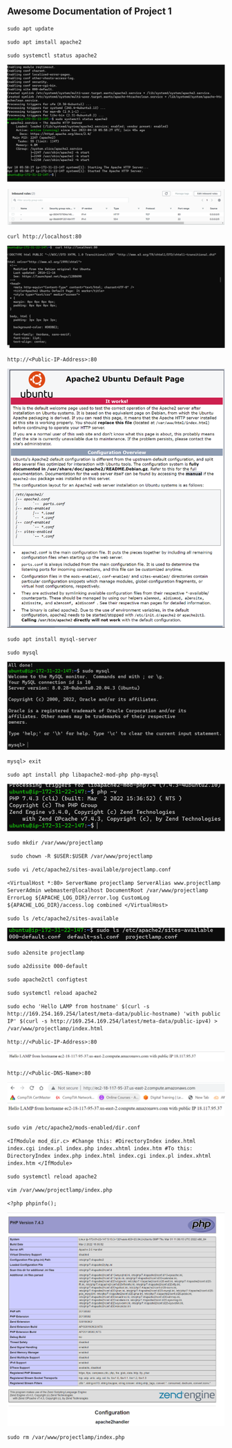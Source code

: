 ## Awesome Documentation of Project 1

`sudo apt update`

`sudo apt imstall apache2`

`sudo systemctl status apache2`

![Apache-status](./images/Apache-status.PNG)


![ssh-http-inbound settings](./images/ssh-http-%20inbound%20settings.png)


`curl http://localhost:80`


![curl-http.png](./images/curl-http.png)


`http://<Public-IP-Address>:80`


![Apache-defaultpage](./images/Apache-defaultpage.png)


`sudo apt install mysql-server`

`sudo mysql`

![sudo-mysql](./images/sudo_mysql.png)


`mysql> exit` 

`sudo apt install php libapache2-mod-php php-mysql` 

![php_v](./images/php_v.png)

`sudo mkdir /var/www/projectlamp`


` sudo chown -R $USER:$USER /var/www/projectlamp`


`sudo vi /etc/apache2/sites-available/projectlamp.conf`


`<VirtualHost *:80>
    ServerName projectlamp
    ServerAlias www.projectlamp 
    ServerAdmin webmaster@localhost
    DocumentRoot /var/www/projectlamp
    ErrorLog ${APACHE_LOG_DIR}/error.log
    CustomLog ${APACHE_LOG_DIR}/access.log combined
</VirtualHost>`




`sudo ls /etc/apache2/sites-available`


![The San Juan Mountains are beautiful!](./images/ls-command.png)


`sudo a2ensite projectlamp`


`sudo a2dissite 000-default`


`sudo apache2ctl configtest`


`sudo systemctl reload apache2`

`sudo echo 'Hello LAMP from hostname' $(curl -s http://169.254.169.254/latest/meta-data/public-hostname) 'with public IP' $(curl -s http://169.254.169.254/latest/meta-data/public-ipv4) > /var/www/projectlamp/index.html`


`http://<Public-IP-Address>:80`

![Echo-message](./images/echo-message.png)


`http://<Public-DNS-Name>:80`

![Dns-hostname](./images/DNS-hostname.png)


`sudo vim /etc/apache2/mods-enabled/dir.conf`


`<IfModule mod_dir.c>
        #Change this:
        #DirectoryIndex index.html index.cgi index.pl index.php index.xhtml index.htm
        #To this:
        DirectoryIndex index.php index.html index.cgi index.pl index.xhtml index.htm
</IfModule>`


`sudo systemctl reload apache2`



`vim /var/www/projectlamp/index.php`


`<?php
phpinfo();`



![Php](./images/php.png)


`sudo rm /var/www/projectlamp/index.php`








